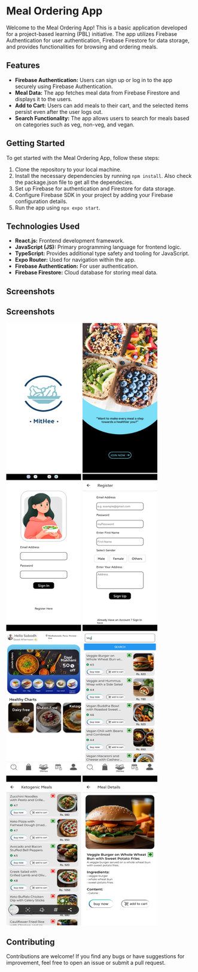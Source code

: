# Meal Ordering App

Welcome to the Meal Ordering App! This is a basic application developed for a project-based learning (PBL) initiative. The app utilizes Firebase Authentication for user authentication, Firebase Firestore for data storage, and provides functionalities for browsing and ordering meals.

## Features

- **Firebase Authentication:** Users can sign up or log in to the app securely using Firebase Authentication.
- **Meal Data:** The app fetches meal data from Firebase Firestore and displays it to the users.
- **Add to Cart:** Users can add meals to their cart, and the selected items persist even after the user logs out.
- **Search Functionality:** The app allows users to search for meals based on categories such as veg, non-veg, and vegan.

## Getting Started

To get started with the Meal Ordering App, follow these steps:

1. Clone the repository to your local machine.
2. Install the necessary dependencies by running `npm install`. Also check the package.json file to get all the dependecies.
3. Set up Firebase for authentication and Firestore for data storage.
4. Configure Firebase SDK in your project by adding your Firebase configuration details.
5. Run the app using `npx expo start`.

## Technologies Used

- **React.js:** Frontend development framework.
- **JavaScript (JS):** Primary programming language for frontend logic.
- **TypeScript:** Provides additional type safety and tooling for JavaScript.
- **Expo Router:** Used for navigation within the app.
- **Firebase Authentication:** For user authentication.
- **Firebase Firestore:** Cloud database for storing meal data.

## Screenshots

## Screenshots

<img src="https://raw.githubusercontent.com/Subu114/my-app/main/screenshots/SplashScreen.jpg" alt="Splash Screen" width="200" height="400">
<img src="https://raw.githubusercontent.com/Subu114/my-app/main/screenshots/IntroPage.jpg" alt="Intro Page" width="200" height="400">
<img src="https://raw.githubusercontent.com/Subu114/my-app/main/screenshots/LogIn.jpg" alt="Log In" width="200" height="400">
<img src="https://raw.githubusercontent.com/Subu114/my-app/main/screenshots/Register.jpg" alt="Register" width="200" height="400">
<img src="https://raw.githubusercontent.com/Subu114/my-app/main/screenshots/Home.jpg" alt="Home" width="200" height="400">
<img src="https://raw.githubusercontent.com/Subu114/my-app/main/screenshots/Search.jpg" alt="Search" width="200" height="400">
<img src="https://raw.githubusercontent.com/Subu114/my-app/main/screenshots/MealsCategory.jpg" alt="Meals Categories" width="200" height="400">
<img src="https://raw.githubusercontent.com/Subu114/my-app/main/screenshots/MealDisplay.jpg" alt="Meal Display" width="200" height="400">

## Contributing

Contributions are welcome! If you find any bugs or have suggestions for improvement, feel free to open an issue or submit a pull request.

